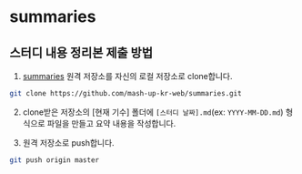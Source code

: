 # summaries

## 스터디 내용 정리본 제출 방법

1. [summaries](https://github.com/mash-up-kr-web/summaries) 원격 저장소를 자신의 로컬 저장소로 clone합니다.

```bash
git clone https://github.com/mash-up-kr-web/summaries.git
```

2. clone받은 저장소의 [현재 기수] 폴더에 `[스터디 날짜].md`(ex: `YYYY-MM-DD.md`) 형식으로 파일을 만들고 요약 내용을 작성합니다.

3. 원격 저장소로 push합니다.

```bash
git push origin master
```
